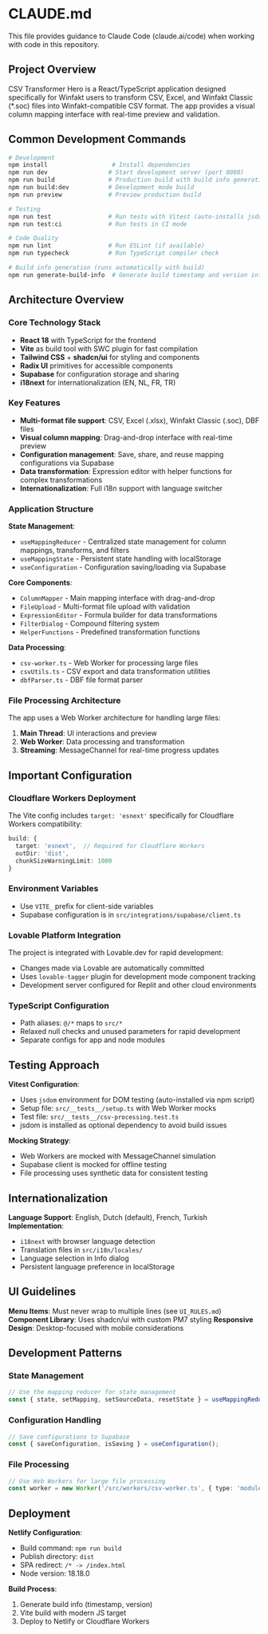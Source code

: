 # CLAUDE.md

This file provides guidance to Claude Code (claude.ai/code) when working with code in this repository.

## Project Overview

CSV Transformer Hero is a React/TypeScript application designed specifically for Winfakt users to transform CSV, Excel, and Winfakt Classic (*.soc) files into Winfakt-compatible CSV format. The app provides a visual column mapping interface with real-time preview and validation.

## Common Development Commands

```bash
# Development
npm install                  # Install dependencies
npm run dev                 # Start development server (port 8080)
npm run build               # Production build with build info generation
npm run build:dev           # Development mode build
npm run preview             # Preview production build

# Testing
npm run test                # Run tests with Vitest (auto-installs jsdom)
npm run test:ci             # Run tests in CI mode

# Code Quality
npm run lint                # Run ESLint (if available)
npm run typecheck           # Run TypeScript compiler check

# Build info generation (runs automatically with build)
npm run generate-build-info  # Generate build timestamp and version info
```

## Architecture Overview

### Core Technology Stack
- **React 18** with TypeScript for the frontend
- **Vite** as build tool with SWC plugin for fast compilation
- **Tailwind CSS** + **shadcn/ui** for styling and components
- **Radix UI** primitives for accessible components
- **Supabase** for configuration storage and sharing
- **i18next** for internationalization (EN, NL, FR, TR)

### Key Features
- **Multi-format file support**: CSV, Excel (.xlsx), Winfakt Classic (.soc), DBF files
- **Visual column mapping**: Drag-and-drop interface with real-time preview
- **Configuration management**: Save, share, and reuse mapping configurations via Supabase
- **Data transformation**: Expression editor with helper functions for complex transformations
- **Internationalization**: Full i18n support with language switcher

### Application Structure

**State Management**:
- `useMappingReducer` - Centralized state management for column mappings, transforms, and filters
- `useMappingState` - Persistent state handling with localStorage
- `useConfiguration` - Configuration saving/loading via Supabase

**Core Components**:
- `ColumnMapper` - Main mapping interface with drag-and-drop
- `FileUpload` - Multi-format file upload with validation
- `ExpressionEditor` - Formula builder for data transformations
- `FilterDialog` - Compound filtering system
- `HelperFunctions` - Predefined transformation functions

**Data Processing**:
- `csv-worker.ts` - Web Worker for processing large files
- `csvUtils.ts` - CSV export and data transformation utilities
- `dbfParser.ts` - DBF file format parser

### File Processing Architecture

The app uses a Web Worker architecture for handling large files:
1. **Main Thread**: UI interactions and preview
2. **Web Worker**: Data processing and transformation
3. **Streaming**: MessageChannel for real-time progress updates

## Important Configuration

### Cloudflare Workers Deployment
The Vite config includes `target: 'esnext'` specifically for Cloudflare Workers compatibility:

```typescript
build: {
  target: 'esnext',  // Required for Cloudflare Workers
  outDir: 'dist',
  chunkSizeWarningLimit: 1000
}
```

### Environment Variables
- Use `VITE_` prefix for client-side variables
- Supabase configuration is in `src/integrations/supabase/client.ts`

### Lovable Platform Integration
The project is integrated with Lovable.dev for rapid development:
- Changes made via Lovable are automatically committed
- Uses `lovable-tagger` plugin for development mode component tracking
- Development server configured for Replit and other cloud environments

### TypeScript Configuration
- Path aliases: `@/*` maps to `src/*`
- Relaxed null checks and unused parameters for rapid development
- Separate configs for app and node modules

## Testing Approach

**Vitest Configuration**:
- Uses `jsdom` environment for DOM testing (auto-installed via npm script)
- Setup file: `src/__tests__/setup.ts` with Web Worker mocks
- Test file: `src/__tests__/csv-processing.test.ts`
- jsdom is installed as optional dependency to avoid build issues

**Mocking Strategy**:
- Web Workers are mocked with MessageChannel simulation
- Supabase client is mocked for offline testing
- File processing uses synthetic data for consistent testing

## Internationalization

**Language Support**: English, Dutch (default), French, Turkish
**Implementation**:
- `i18next` with browser language detection
- Translation files in `src/i18n/locales/`
- Language selection in Info dialog
- Persistent language preference in localStorage

## UI Guidelines

**Menu Items**: Must never wrap to multiple lines (see `UI_RULES.md`)
**Component Library**: Uses shadcn/ui with custom PM7 styling
**Responsive Design**: Desktop-focused with mobile considerations

## Development Patterns

### State Management
```typescript
// Use the mapping reducer for state management
const { state, setMapping, setSourceData, resetState } = useMappingReducer();
```

### Configuration Handling
```typescript
// Save configurations to Supabase
const { saveConfiguration, isSaving } = useConfiguration();
```

### File Processing
```typescript
// Use Web Workers for large file processing
const worker = new Worker('/src/workers/csv-worker.ts', { type: 'module' });
```

## Deployment

**Netlify Configuration**:
- Build command: `npm run build`
- Publish directory: `dist`
- SPA redirect: `/* -> /index.html`
- Node version: 18.18.0

**Build Process**:
1. Generate build info (timestamp, version)
2. Vite build with modern JS target
3. Deploy to Netlify or Cloudflare Workers